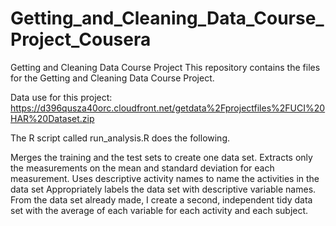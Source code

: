# Getting_and_Cleaning_Data_Course_Project_Cousera
Getting and Cleaning Data Course Project
This repository contains the files for the Getting and Cleaning Data Course Project.

Data use for this project: https://d396qusza40orc.cloudfront.net/getdata%2Fprojectfiles%2FUCI%20HAR%20Dataset.zip

The R script called run_analysis.R does the following.

Merges the training and the test sets to create one data set.
Extracts only the measurements on the mean and standard deviation for each measurement.
Uses descriptive activity names to name the activities in the data set
Appropriately labels the data set with descriptive variable names.
From the data set already made, I create a second, independent tidy data set with the average of each variable for each activity and each subject.

